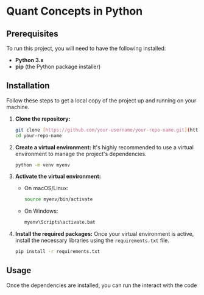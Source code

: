 # Quant Concepts in Python

## Prerequisites

To run this project, you will need to have the following installed:

* **Python 3.x**
* **pip** (the Python package installer)

## Installation

Follow these steps to get a local copy of the project up and running on your machine.

1. **Clone the repository:**

    ```bash
    git clone [https://github.com/your-username/your-repo-name.git](https://github.com/your-username/your-repo-name.git)
    cd your-repo-name
    ```

2. **Create a virtual environment:**
    It's highly recommended to use a virtual environment to manage the project's dependencies.

    ```bash
    python -m venv myenv
    ```

3. **Activate the virtual environment:**
    * On macOS/Linux:

        ```bash
        source myenv/bin/activate
        ```

    * On Windows:

        ```bash
        myenv\Scripts\activate.bat
        ```

4. **Install the required packages:**
    Once your virtual environment is active, install the necessary libraries using the `requirements.txt` file.

    ```bash
    pip install -r requirements.txt
    ```

## Usage

Once the dependencies are installed, you can run the interact with the code
